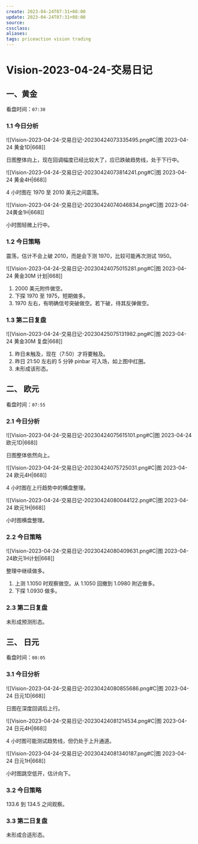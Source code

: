 ```yaml
---
create: 2023-04-24T07:31+08:00
update: 2023-04-24T07:31+08:00
source:
cssclass:
aliases:
tags: priceaction vision trading
---
```


# Vision-2023-04-24-交易日记

## 一、黄金

看盘时间：`07:30`

### 1.1 今日分析

![[Vision-2023-04-24-交易日记-20230424073335495.png#C|图 2023-04-24 黄金1D|668]]

日图整体向上，现在回调幅度已经比较大了，应已跌破趋势线，处于下行中。

![[Vision-2023-04-24-交易日记-20230424073814241.png#C|图 2023-04-24 黄金4H|668]]

4 小时图在 1970 至 2010 美元之间震荡。

![[Vision-2023-04-24-交易日记-20230424074046834.png#C|图 2023-04-24黄金1H|668]]

小时图轻微上行中。

### 1.2 今日策略

震荡，估计不会上破 2010，而是会下测 1970，比较可能再次测试 1950。

![[Vision-2023-04-24-交易日记-20230424075015281.png#C|图 2023-04-24 黄金30M 计划|668]]

1. 2000 美元附件做空。
2. 下探 1970 至 1975，短期做多。
3. 1970 左右，有明确信号突破做空。若下破，待其反弹做空。

### 1.3 第二日复盘

![[Vision-2023-04-24-交易日记-20230425075131982.png#C|图 2023-04-24 黄金30M 复盘|668]]

1. 昨日未触及，现在（7:50）才将要触及。
2. 昨日 21:50 左右的 5 分钟 pinbar 可入场，如上图中红圈。
3. 未形成该形态。

## 二、 欧元

看盘时间：`07:55`

### 2.1 今日分析

![[Vision-2023-04-24-交易日记-20230424075615101.png#C|图 2023-04-24 欧元1D|668]]

日图整体依然向上。

![[Vision-2023-04-24-交易日记-20230424075725031.png#C|图 2023-04-24 欧元4H|668]]

4 小时图在上行趋势中的横盘整理。

![[Vision-2023-04-24-交易日记-20230424080044122.png#C|图 2023-04-24 欧元1H|668]]

小时图横盘整理。

### 2.2 今日策略

![[Vision-2023-04-24-交易日记-20230424080409631.png#C|图 2023-04-24欧元1H计划|668]]

整理中继续做多。

1. 上测 1.1050 时观察做空。从 1.1050 回撤到 1.0980 附近做多。
2. 下探 1.0930 做多。

### 2.3 第二日复盘

未形成预测形态。

## 三、 日元

看盘时间：`08:05`

### 3.1 今日分析

![[Vision-2023-04-24-交易日记-20230424080855686.png#C|图 2023-04-24 日元1D|668]]

日图在深度回调后上行。

![[Vision-2023-04-24-交易日记-20230424081214534.png#C|图 2023-04-24 日元4H|668]]

4 小时图可能测试趋势线，但仍处于上升通道。

![[Vision-2023-04-24-交易日记-20230424081340187.png#C|图 2023-04-24 日元1H|668]]

小时图跳空低开，估计向下。

### 3.2 今日策略

133.6 到 134.5 之间观察。

### 3.3 第二日复盘

未形成合适形态。
